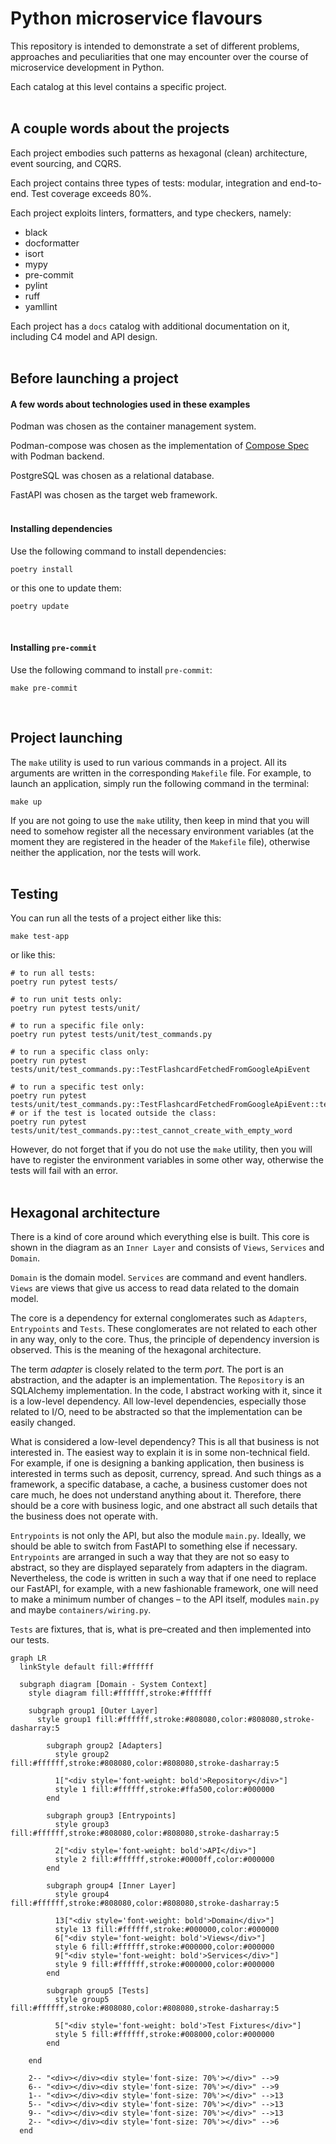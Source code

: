 # Python microservice flavours

This repository is intended to demonstrate a set of different problems, approaches and peculiarities that one may encounter over the course of microservice development in Python.

Each catalog at this level contains a specific project.
<br />
<br />

## A couple words about the projects

Each project embodies such patterns as hexagonal (clean) architecture, event sourcing, and CQRS.

Each project contains three types of tests: modular, integration and end-to-end. Test coverage exceeds 80%.

Each project exploits linters, formatters, and type checkers, namely:
- black
- docformatter
- isort
- mypy
- pre-commit
- pylint
- ruff
- yamllint

Each project has a `docs` catalog with additional documentation on it, including C4 model and API design.
<br />
<br />

## Before launching a project

#### A few words about technologies used in these examples

Podman was chosen as the container management system.

Podman-compose was chosen as the implementation of [Compose Spec](https://compose-spec.io/) with Podman backend.

PostgreSQL was chosen as a relational database.

FastAPI was chosen as the target web framework.
<br />
<br />

#### Installing dependencies

Use the following command to install dependencies:

```shell
poetry install
```

or this one to update them:

```shell
poetry update
```
<br />

#### Installing `pre-commit`

Use the following command to install `pre-commit`:

```shell
make pre-commit
```
<br />

## Project launching

The `make` utility is used to run various commands in a project. All its arguments are written in the corresponding `Makefile` file. For example, to launch an application, simply run the following command in the terminal:

```shell
make up
```

If you are not going to use the `make` utility, then keep in mind that you will need to somehow register all the necessary environment variables (at the moment they are registered in the header of the `Makefile` file), otherwise neither the application, nor the tests will work.
<br />
<br />

## Testing

You can run all the tests of a project either like this:

```shell
make test-app
```

or like this:

```shell
# to run all tests:
poetry run pytest tests/

# to run unit tests only:
poetry run pytest tests/unit/

# to run a specific file only:
poetry run pytest tests/unit/test_commands.py

# to run a specific class only:
poetry run pytest tests/unit/test_commands.py::TestFlashcardFetchedFromGoogleApiEvent

# to run a specific test only:
poetry run pytest tests/unit/test_commands.py::TestFlashcardFetchedFromGoogleApiEvent::test_cannot_create_with_empty_word
# or if the test is located outside the class:
poetry run pytest tests/unit/test_commands.py::test_cannot_create_with_empty_word
```

However, do not forget that if you do not use the `make` utility, then you will have to register the environment variables in some other way, otherwise the tests will fail with an error.
<br />
<br />

## Hexagonal architecture

There is a kind of core around which everything else is built. This core is shown in the diagram as an `Inner Layer` and consists of `Views`, `Services` and `Domain`.

`Domain` is the domain model.
`Services` are command and event handlers.
`Views` are views that give us access to read data related to the domain model.

The core is a dependency for external conglomerates such as `Adapters`, `Entrypoints` and `Tests`. These conglomerates are not related to each other in any way, only to the core. Thus, the principle of dependency inversion is observed. This is the meaning of the hexagonal architecture.

The term *adapter* is closely related to the term *port*. The port is an abstraction, and the adapter is an implementation. The `Repository` is an SQLAlchemy implementation. In the code, I abstract working with it, since it is a low-level dependency. All low-level dependencies, especially those related to I/O, need to be abstracted so that the implementation can be easily changed.

What is considered a low-level dependency? This is all that business is not interested in. The easiest way to explain it is in some non-technical field. For example, if one is designing a banking application, then business is interested in terms such as deposit, currency, spread. And such things as a framework, a specific database, a cache, a business customer does not care much, he does not understand anything about it. Therefore, there should be a core with business logic, and one abstract all such details that the business does not operate with.

`Entrypoints` is not only the API, but also the module `main.py`. Ideally, we should be able to switch from FastAPI to something else if necessary. `Entrypoints` are arranged in such a way that they are not so easy to abstract, so they are displayed separately from adapters in the diagram. Nevertheless, the code is written in such a way that if one need to replace our FastAPI, for example, with a new fashionable framework, one will need to make a minimum number of changes – to the API itself, modules `main.py` and maybe `containers/wiring.py`.

`Tests` are fixtures, that is, what is pre–created and then implemented into our tests.

```mermaid
graph LR
  linkStyle default fill:#ffffff

  subgraph diagram [Domain - System Context]
    style diagram fill:#ffffff,stroke:#ffffff

    subgraph group1 [Outer Layer]
      style group1 fill:#ffffff,stroke:#808080,color:#808080,stroke-dasharray:5

        subgraph group2 [Adapters]
          style group2 fill:#ffffff,stroke:#808080,color:#808080,stroke-dasharray:5

          1["<div style='font-weight: bold'>Repository</div>"]
          style 1 fill:#ffffff,stroke:#ffa500,color:#000000
        end

        subgraph group3 [Entrypoints]
          style group3 fill:#ffffff,stroke:#808080,color:#808080,stroke-dasharray:5

          2["<div style='font-weight: bold'>API</div>"]
          style 2 fill:#ffffff,stroke:#0000ff,color:#000000
        end

        subgraph group4 [Inner Layer]
          style group4 fill:#ffffff,stroke:#808080,color:#808080,stroke-dasharray:5

          13["<div style='font-weight: bold'>Domain</div>"]
          style 13 fill:#ffffff,stroke:#000000,color:#000000
          6["<div style='font-weight: bold'>Views</div>"]
          style 6 fill:#ffffff,stroke:#000000,color:#000000
          9["<div style='font-weight: bold'>Services</div>"]
          style 9 fill:#ffffff,stroke:#000000,color:#000000
        end

        subgraph group5 [Tests]
          style group5 fill:#ffffff,stroke:#808080,color:#808080,stroke-dasharray:5

          5["<div style='font-weight: bold'>Test Fixtures</div>"]
          style 5 fill:#ffffff,stroke:#008000,color:#000000
        end

    end

    2-- "<div></div><div style='font-size: 70%'></div>" -->9
    6-- "<div></div><div style='font-size: 70%'></div>" -->9
    1-- "<div></div><div style='font-size: 70%'></div>" -->13
    5-- "<div></div><div style='font-size: 70%'></div>" -->13
    9-- "<div></div><div style='font-size: 70%'></div>" -->13
    2-- "<div></div><div style='font-size: 70%'></div>" -->6
  end
```
